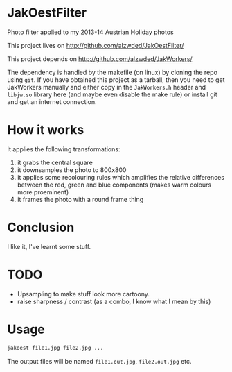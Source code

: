 JakOestFilter
=============

Photo filter applied to my 2013-14 Austrian Holiday photos

This project lives on http://github.com/alzwded/JakOestFilter/

This project depends on http://github.com/alzwded/JakWorkers/

The dependency is handled by the makefile (on linux) by cloning the repo using `git`. If you have obtained this project as a tarball, then you need to get JakWorkers manually and either copy in the `JakWorkers.h` header and `libjw.so` library here (and maybe even disable the make rule) or install git and get an internet connection.

How it works
============

It applies the following transformations:
1. it grabs the central square
1. it downsamples the photo to 800x800
1. it applies some recolouring rules which amplifies the relative differences between the red, green and blue components (makes warm colours more proeminent)
1. it frames the photo with a round frame thing

Conclusion
==========

I like it, I've learnt some stuff.

TODO
====

* Upsampling to make stuff look more cartoony.
* raise sharpness / contrast (as a combo, I know what I mean by this)

Usage
=====

```sh
jakoest file1.jpg file2.jpg ...
```

The output files will be named `file1.out.jpg`, `file2.out.jpg` etc.
